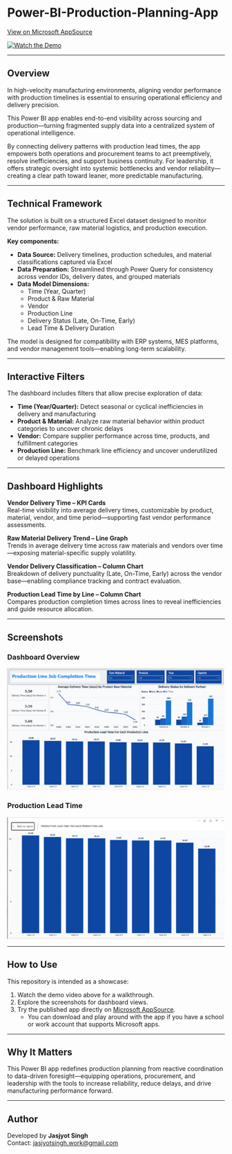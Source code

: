 # Power-BI-Production-Planning-App  

[View on Microsoft AppSource](https://appsource.microsoft.com/en-us/product/power-bi/dhyeyconsultingservicespvtltd1584430919382.production-planning?tab=Overview)  

[![Watch the Demo](https://img.youtube.com/vi/VSeceKOgYBc/0.jpg)](https://youtu.be/VSeceKOgYBc?si=vhPelOCUMnym0NJE)  

---

## Overview  

In high-velocity manufacturing environments, aligning vendor performance with production timelines is essential to ensuring operational efficiency and delivery precision.  

This Power BI app enables end-to-end visibility across sourcing and production—turning fragmented supply data into a centralized system of operational intelligence.  

By connecting delivery patterns with production lead times, the app empowers both operations and procurement teams to act preemptively, resolve inefficiencies, and support business continuity. For leadership, it offers strategic oversight into systemic bottlenecks and vendor reliability—creating a clear path toward leaner, more predictable manufacturing.  

---

## Technical Framework  

The solution is built on a structured Excel dataset designed to monitor vendor performance, raw material logistics, and production execution.  

**Key components:**  
- **Data Source:** Delivery timelines, production schedules, and material classifications captured via Excel  
- **Data Preparation:** Streamlined through Power Query for consistency across vendor IDs, delivery dates, and grouped materials  
- **Data Model Dimensions:**  
  - Time (Year, Quarter)  
  - Product & Raw Material  
  - Vendor  
  - Production Line  
  - Delivery Status (Late, On-Time, Early)  
  - Lead Time & Delivery Duration  

The model is designed for compatibility with ERP systems, MES platforms, and vendor management tools—enabling long-term scalability.  

---

## Interactive Filters  

The dashboard includes filters that allow precise exploration of data:  
- **Time (Year/Quarter):** Detect seasonal or cyclical inefficiencies in delivery and manufacturing  
- **Product & Material:** Analyze raw material behavior within product categories to uncover chronic delays  
- **Vendor:** Compare supplier performance across time, products, and fulfillment categories  
- **Production Line:** Benchmark line efficiency and uncover underutilized or delayed operations  

---

## Dashboard Highlights  

**Vendor Delivery Time – KPI Cards**  
Real-time visibility into average delivery times, customizable by product, material, vendor, and time period—supporting fast vendor performance assessments.  

**Raw Material Delivery Trend – Line Graph**  
Trends in average delivery time across raw materials and vendors over time—exposing material-specific supply volatility.  

**Vendor Delivery Classification – Column Chart**  
Breakdown of delivery punctuality (Late, On-Time, Early) across the vendor base—enabling compliance tracking and contract evaluation.  

**Production Lead Time by Line – Column Chart**  
Compares production completion times across lines to reveal inefficiencies and guide resource allocation.  

---

## Screenshots  

### Dashboard Overview  
![Vendor Delivery](https://github.com/SuperfiedStudd/Power-BI-Production-Planning-App/blob/main/docs/dashboard_overview.png?raw=true)  

### Production Lead Time  
![Production Lead Time](https://github.com/SuperfiedStudd/Power-BI-Production-Planning-App/blob/main/docs/productionleadtime.png?raw=true)  

---

## How to Use  

This repository is intended as a showcase:  
1. Watch the demo video above for a walkthrough.  
2. Explore the screenshots for dashboard views.  
3. Try the published app directly on [Microsoft AppSource](https://appsource.microsoft.com/en-us/product/power-bi/dhyeyconsultingservicespvtltd1584430919382.production-planning?tab=Overview).  
   - You can download and play around with the app if you have a school or work account that supports Microsoft apps.  

---

## Why It Matters  

This Power BI app redefines production planning from reactive coordination to data-driven foresight—equipping operations, procurement, and leadership with the tools to increase reliability, reduce delays, and drive manufacturing performance forward.  

---

## Author  

Developed by **Jasjyot Singh**  
Contact: jasjyotsingh.work@gmail.com  
